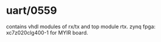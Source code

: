 # uart/0559
contains vhdl modules of rx/tx and top module rtx.
zynq 
fpga: xc7z020clg400-1
for MYIR board.
